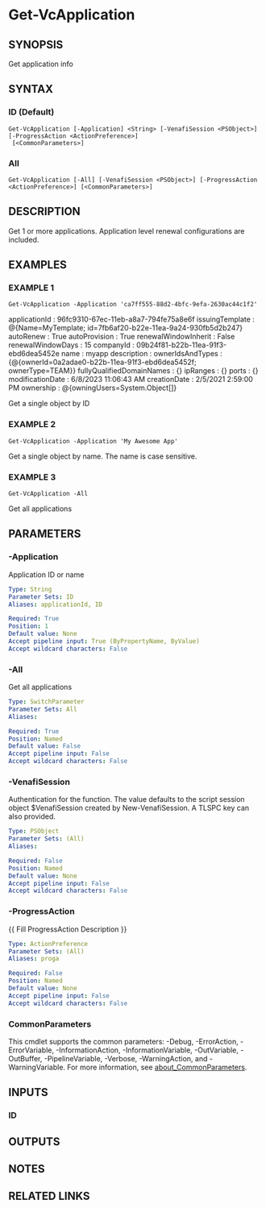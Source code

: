 # Get-VcApplication

## SYNOPSIS
Get application info

## SYNTAX

### ID (Default)
```
Get-VcApplication [-Application] <String> [-VenafiSession <PSObject>] [-ProgressAction <ActionPreference>]
 [<CommonParameters>]
```

### All
```
Get-VcApplication [-All] [-VenafiSession <PSObject>] [-ProgressAction <ActionPreference>] [<CommonParameters>]
```

## DESCRIPTION
Get 1 or more applications.
Application level renewal configurations are included.

## EXAMPLES

### EXAMPLE 1
```
Get-VcApplication -Application 'ca7ff555-88d2-4bfc-9efa-2630ac44c1f2'
```

applicationId              : 96fc9310-67ec-11eb-a8a7-794fe75a8e6f
issuingTemplate            : @{Name=MyTemplate; id=7fb6af20-b22e-11ea-9a24-930fb5d2b247}
autoRenew                  : True
autoProvision              : True
renewalWindowInherit       : False
renewalWindowDays          : 15
companyId                  : 09b24f81-b22b-11ea-91f3-ebd6dea5452e
name                       : myapp
description                :
ownerIdsAndTypes           : {@{ownerId=0a2adae0-b22b-11ea-91f3-ebd6dea5452f; ownerType=TEAM}}
fullyQualifiedDomainNames  : {}
ipRanges                   : {}
ports                      : {}
modificationDate           : 6/8/2023 11:06:43 AM
creationDate               : 2/5/2021 2:59:00 PM
ownership                  : @{owningUsers=System.Object\[\]}

Get a single object by ID

### EXAMPLE 2
```
Get-VcApplication -Application 'My Awesome App'
```

Get a single object by name. 
The name is case sensitive.

### EXAMPLE 3
```
Get-VcApplication -All
```

Get all applications

## PARAMETERS

### -Application
Application ID or name

```yaml
Type: String
Parameter Sets: ID
Aliases: applicationId, ID

Required: True
Position: 1
Default value: None
Accept pipeline input: True (ByPropertyName, ByValue)
Accept wildcard characters: False
```

### -All
Get all applications

```yaml
Type: SwitchParameter
Parameter Sets: All
Aliases:

Required: True
Position: Named
Default value: False
Accept pipeline input: False
Accept wildcard characters: False
```

### -VenafiSession
Authentication for the function.
The value defaults to the script session object $VenafiSession created by New-VenafiSession.
A TLSPC key can also provided.

```yaml
Type: PSObject
Parameter Sets: (All)
Aliases:

Required: False
Position: Named
Default value: None
Accept pipeline input: False
Accept wildcard characters: False
```

### -ProgressAction
{{ Fill ProgressAction Description }}

```yaml
Type: ActionPreference
Parameter Sets: (All)
Aliases: proga

Required: False
Position: Named
Default value: None
Accept pipeline input: False
Accept wildcard characters: False
```

### CommonParameters
This cmdlet supports the common parameters: -Debug, -ErrorAction, -ErrorVariable, -InformationAction, -InformationVariable, -OutVariable, -OutBuffer, -PipelineVariable, -Verbose, -WarningAction, and -WarningVariable. For more information, see [about_CommonParameters](http://go.microsoft.com/fwlink/?LinkID=113216).

## INPUTS

### ID
## OUTPUTS

## NOTES

## RELATED LINKS
